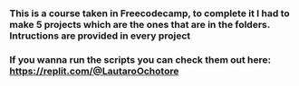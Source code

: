 ### This is a course taken in Freecodecamp, to complete it I had to make 5 projects which are the ones that are in the folders. Intructions are provided in every project <br>
### If you wanna run the scripts you can check them out here: https://replit.com/@LautaroOchotore
